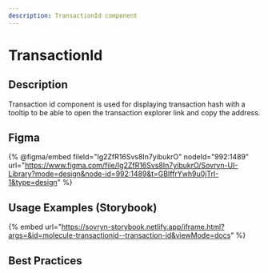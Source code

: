 ```yaml
---
description: TransactionId component
---
```


# TransactionId

## Description

Transaction id component is used for displaying transaction hash with a tooltip to be able to open the transaction explorer link and copy the address.

## Figma

{% @figma/embed fileId="Ig2ZfR16Svs8In7yibukrO" nodeId="992:1489" url="https://www.figma.com/file/Ig2ZfR16Svs8In7yibukrO/Sovryn-UI-Library?mode=design&node-id=992:1489&t=GBIffrYwh9u0jTrI-1&type=design" %}

## Usage Examples (Storybook)

{% embed url="https://sovryn-storybook.netlify.app/iframe.html?args=&id=molecule-transactionid--transaction-id&viewMode=docs" %}

## Best Practices
